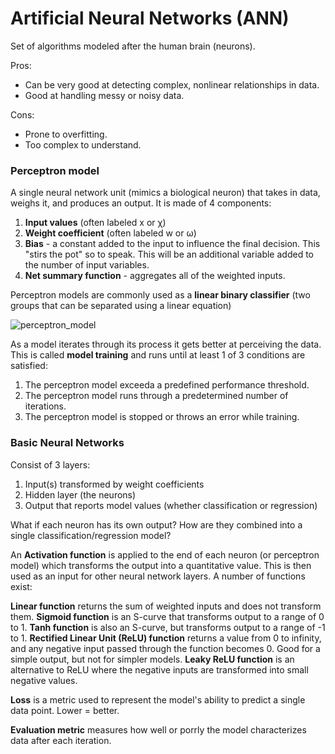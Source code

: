 
# Artificial Neural Networks (ANN)

Set of algorithms modeled after the human brain (neurons).

Pros:
- Can be very good at detecting complex, nonlinear relationships in data.
- Good at handling messy or noisy data.

Cons:
- Prone to overfitting.
- Too complex to understand.

### Perceptron model

A single neural network unit (mimics a biological neuron) that takes in data, weighs it, and produces an output. It is made of 4 components:

1. **Input values** (often labeled x or χ)
2. **Weight coefficient** (often labeled w or ω)
3. **Bias** - a constant added to the input to influence the final decision. This "stirs the pot" so to speak. This will be an additional variable added to the number of input variables.
4. **Net summary function** - aggregates all of the weighted inputs.

Perceptron models are commonly used as a **linear binary classifier** (two groups that can be separated using a linear equation)

![perceptron_model]()

As a model iterates through its process it gets better at perceiving the data. This is called **model training** and runs until at least 1 of 3 conditions are satisfied:
1. The perceptron model exceeda a predefined performance threshold.
2. The perceptron model runs through a predetermined number of iterations.
3. The perceptron model is stopped or throws an error while training.

### Basic Neural Networks

Consist of 3 layers:
1. Input(s) transformed by weight coefficients
2. Hidden layer (the neurons)
3. Output that reports model values (whether classification or regression)

What if each neuron has its own output? How are they combined into a single classification/regression model?

An **Activation function** is applied to the end of each neuron (or perceptron model) which transforms the output into a quantitative value. This is then used as an input for other neural network layers. A number of functions exist:

**Linear function** returns the sum of weighted inputs and does not transform them.
**Sigmoid function** is an S-curve that transforms output to a range of 0 to 1.
**Tanh function** is also an S-curve, but transforms output to a range of -1 to 1.
**Rectified Linear Unit (ReLU) function** returns a value from 0 to infinity, and any negative input passed through the function becomes 0. Good for a simple output, but not for simpler models.
**Leaky ReLU function** is an alternative to ReLU where the negative inputs are transformed into small negative values.

**Loss** is a metric used to represent the model's ability to predict a single data point. Lower = better.

**Evaluation metric** measures how well or porrly the model characterizes data after each iteration.